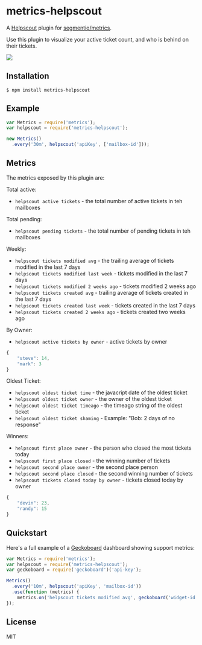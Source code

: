 
# metrics-helpscout

A [Helpscout](https://www.helpscout.net/) plugin for [segmentio/metrics](https://github.com/segmentio/metrics).

Use this plugin to visualize your active ticket count, and who is behind on their tickets.

![](https://f.cloud.github.com/assets/658544/2361183/33c4df78-a62e-11e3-9921-6591e787e43e.png)

## Installation

    $ npm install metrics-helpscout 

## Example

```js
var Metrics = require('metrics');
var helpscout = require('metrics-helpscout');

new Metrics()
  .every('30m', helpscout('apiKey', ['mailbox-id']));
```

## Metrics

The metrics exposed by this plugin are:

Total active:
- `helpscout active tickets` - the total number of active tickets in teh mailboxes

Total pending:
- `helpscout pending tickets` - the total number of pending tickets in teh mailboxes

Weekly:
- `helpscout tickets modified avg` - the trailing average of tickets modified in the last 7 days
- `helpscout tickets modified last week` - tickets modified in the last 7 days
- `helpscout tickets modified 2 weeks ago` - tickets modified 2 weeks ago
- `helpscout tickets created avg` - trailing average of tickets created in the last 7 days
- `helpscout tickets created last week` - tickets created in the last 7 days
- `helpscout tickets created 2 weeks ago` - tickets created two weeks ago

By Owner:
- `helpscout active tickets by owner` - active tickets by owner

```js
{
    "steve": 14,
    "mark": 3
}
```

Oldest Ticket:
- `helpscout oldest ticket time` - the javacript date of the oldest ticket
- `helpscout oldest ticket owner` - the owner of the oldest ticket
- `helpscout oldest ticket timeago` - the timeago string of the oldest ticket
- `helpscout oldest ticket shaming` - Example: "Bob: 2 days of no response"

Winners:
- `helpscout first place owner` - the person who closed the most tickets today
- `helpscout first place closed` - the winning number of tickets
- `helpscout second place owner` - the second place person
- `helpscout second place closed` - the second winning number of tickets
- `helpscout tickets closed today by owner` - tickets closed today by owner

```js
{
    "devin": 23,
    "randy": 15
}
```

## Quickstart

Here's a full example of a [Geckoboard](https://github.com/segmentio/geckoboard) dashboard showing support metrics:

```js
var Metrics = require('metrics');
var helpscout = require('metrics-helpscout');
var geckoboard = require('geckoboard')('api-key');

Metrics()
  .every('10m', helpscout('apiKey', 'mailbox-id'))
  .use(function (metrics) {
    metrics.on('helpscout tickets modified avg', geckoboard('widget-id').number);
});
```

## License

MIT